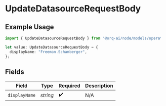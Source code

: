 # UpdateDatasourceRequestBody

## Example Usage

```typescript
import { UpdateDatasourceRequestBody } from "@orq-ai/node/models/operations";

let value: UpdateDatasourceRequestBody = {
  displayName: "Freeman.Schamberger",
};
```

## Fields

| Field              | Type               | Required           | Description        |
| ------------------ | ------------------ | ------------------ | ------------------ |
| `displayName`      | *string*           | :heavy_check_mark: | N/A                |